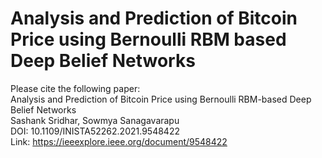 # Analysis and Prediction of Bitcoin Price using Bernoulli RBM based Deep Belief Networks

Please cite the following paper: <br/>
Analysis and Prediction of Bitcoin Price using Bernoulli RBM-based Deep Belief Networks <br/>
Sashank Sridhar, Sowmya Sanagavarapu <br/>
DOI: 10.1109/INISTA52262.2021.9548422 <br/>
Link: https://ieeexplore.ieee.org/document/9548422
